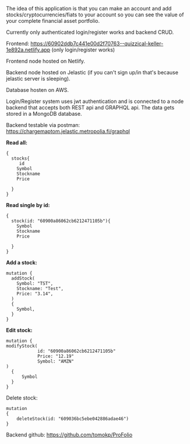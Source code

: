 The idea of this application is that you can make an account and add stocks/cryptocurrencies/fiats to your account so you can see the value of your complete financial asset portfolio.

Currently only authenticated login/register works and backend CRUD.

Frontend: https://60902ddb7c441e00d2f70763--quizzical-keller-1e892a.netlify.app (only login/register works)

Frontend node hosted on Netlify.

Backend node hosted on Jelastic (if you can't sign up/in that's because jelastic server is sleeping).

Database hosten on AWS.


Login/Register system uses jwt authentication and is connected to a node backend that accepts both REST api and GRAPHQL api. The data gets stored in a MongoDB database.


Backend testable via postman: https://chargemaptom.jelastic.metropolia.fi/graphql

**Read all:**

    {
      stocks{
    	 id
        Symbol
        Stockname
        Price
    
      }
    }

**Read single by id:**

    {
      stock(id: "60900a86062cb6212471105b"){
        Symbol
        Stockname
        Price
    
      }
    }

**Add a stock:**

    mutation {
      addStock(
        Symbol: "TST",
        Stockname: "Test",
        Price: "3.14",
      )
      {
     	Symbol,   
      }
    }
**Edit stock:**

    mutation {
    modifyStock(
                id: "60900a86062cb6212471105b"
                Price: "12.19"
                Symbol: "AMZN"
    )
      {
          Symbol
      }
    }


Delete stock:

    mutation
    {
        deleteStock(id: "609036bc5ebe042886adae46")
    }

Backend github: https://github.com/tomokp/ProFolio
